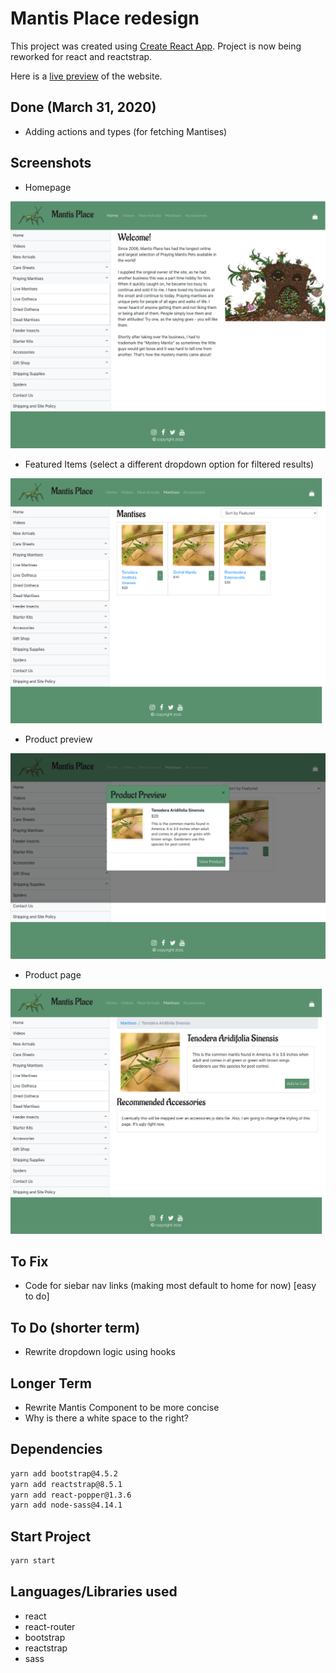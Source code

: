 # Mantis Place redesign

This project was created using [Create React App](https://github.com/facebook/create-react-app). Project is now being reworked for react and reactstrap.

Here is a [live preview](condescending-borg-73067e.netlify.app/home) of the website.

## Done (March 31, 2020)

- Adding actions and types (for fetching Mantises)

## Screenshots

- Homepage

![homepage](https://github.com/rebekahkahn/mantisplace-react-design/blob/master/public/screenshots/homepage.png)

- Featured Items (select a different dropdown option for filtered results)

![featureditems](https://github.com/rebekahkahn/mantisplace-react-design/blob/master/public/screenshots/featureditems.png)

- Product preview

![productpreview](https://github.com/rebekahkahn/mantisplace-react-design/blob/master/public/screenshots/productmodal.png)

- Product page

![productpage](https://github.com/rebekahkahn/mantisplace-react-design/blob/master/public/screenshots/productpage.png)

## To Fix

- Code for siebar nav links (making most default to home for now) [easy to do]

## To Do (shorter term)

- Rewrite dropdown logic using hooks

## Longer Term

- Rewrite Mantis Component to be more concise
- Why is there a white space to the right?

## Dependencies

```bash
yarn add bootstrap@4.5.2
yarn add reactstrap@8.5.1
yarn add react-popper@1.3.6
yarn add node-sass@4.14.1
```

## Start Project

```bash
yarn start
```

## Languages/Libraries used

- react
- react-router
- bootstrap
- reactstrap
- sass

